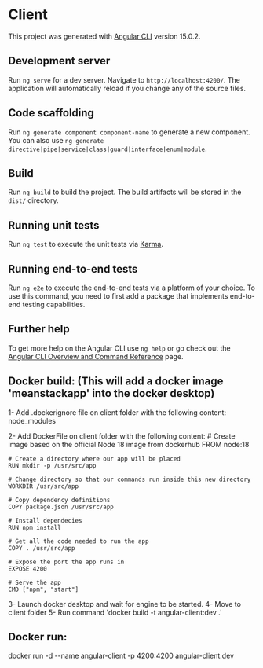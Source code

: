 # Client

This project was generated with [Angular CLI](https://github.com/angular/angular-cli) version 15.0.2.

## Development server

Run `ng serve` for a dev server. Navigate to `http://localhost:4200/`. The application will automatically reload if you change any of the source files.

## Code scaffolding

Run `ng generate component component-name` to generate a new component. You can also use `ng generate directive|pipe|service|class|guard|interface|enum|module`.

## Build

Run `ng build` to build the project. The build artifacts will be stored in the `dist/` directory.

## Running unit tests

Run `ng test` to execute the unit tests via [Karma](https://karma-runner.github.io).

## Running end-to-end tests

Run `ng e2e` to execute the end-to-end tests via a platform of your choice. To use this command, you need to first add a package that implements end-to-end testing capabilities.

## Further help

To get more help on the Angular CLI use `ng help` or go check out the [Angular CLI Overview and Command Reference](https://angular.io/cli) page.

## Docker build: (This will add a docker image 'meanstackapp' into the docker desktop)
1- Add .dockerignore file on client folder with the following content:
    node_modules

2- Add DockerFile on client folder with the following content:
    # Create image based on the official Node 18 image from dockerhub
    FROM node:18

    # Create a directory where our app will be placed
    RUN mkdir -p /usr/src/app

    # Change directory so that our commands run inside this new directory
    WORKDIR /usr/src/app

    # Copy dependency definitions
    COPY package.json /usr/src/app

    # Install dependecies
    RUN npm install

    # Get all the code needed to run the app
    COPY . /usr/src/app

    # Expose the port the app runs in
    EXPOSE 4200

    # Serve the app
    CMD ["npm", "start"]

3- Launch docker desktop and wait for engine to be started.
4- Move to client folder
5- Run command 'docker build -t angular-client:dev .'

## Docker run:
docker run -d --name angular-client -p 4200:4200 angular-client:dev